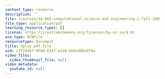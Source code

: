 ```yaml
---
content_type: resource
description: ''
file: /courses/18-085-computational-science-and-engineering-i-fall-2008/c3f7da6795dd6347a128e66a486a4f6a_V5EjSvx1vw0.pdf
file_type: application/pdf
learning_resource_types: []
license: https://creativecommons.org/licenses/by-nc-sa/4.0/
ocw_type: OCWFile
resourcetype: Document
title: 3play pdf file
uid: c3f7da67-95dd-6347-a128-e66a486a4f6a
video_files:
  video_thumbnail_file: null
video_metadata:
  youtube_id: null
---
```

